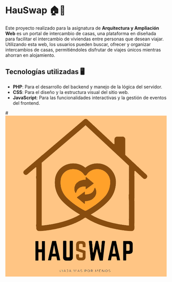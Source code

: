 # HauSwap 🏠🔁

Este proyecto realizado para la asignatura de **Arquitectura y Ampliación Web** es un portal de intercambio de casas, una plataforma en diseñada para facilitar el intercambio de viviendas entre personas que desean viajar. Utilizando esta web, los usuarios pueden buscar, ofrecer y organizar intercambios de casas, permitiéndoles disfrutar de viajes únicos mientras ahorran en alojamiento.

## Tecnologías utilizadas 🖥️
- **PHP**: Para el desarrollo del backend y manejo de la lógica del servidor.
- **CSS**: Para el diseño y la estructura visual del sitio web.
- **JavaScript**: Para las funcionalidades interactivas y la gestión de eventos del frontend.

#![Logo del proyecto](/resources/hauswap.png)
